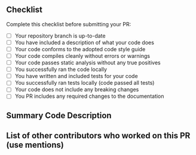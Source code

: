 ## Checklist

Complete this checklist before submitting your PR:

* [ ] Your repository branch is up-to-date
* [ ] You have included a description of what your code does
* [ ] Your code conforms to the adopted code style guide
* [ ] Your code compiles cleanly without errors or warnings
* [ ] Your code passes static analysis without any true positives
* [ ] You successfully ran the code locally
* [ ] You have written and included tests for your code
* [ ] You successfully ran tests locally (code passed all tests)
* [ ] Your code does not include any breaking changes
* [ ] You PR includes any required changes to the documentation

## Summary Code Description

## List of other contributors who worked on this PR (use mentions)

